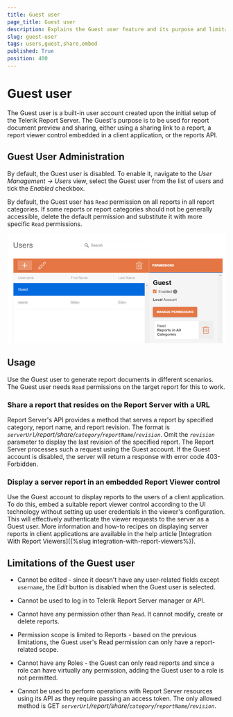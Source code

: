 ```yaml
---
title: Guest user
page_title: Guest user
description: Explains the Guest user feature and its purpose and limitations
slug: guest-user
tags: users,guest,share,embed
published: True
position: 400
---
```


# Guest user
The Guest user is a built-in user account created upon the initial setup of the Telerik Report Server. The Guest's purpose is to be used for report document preview and sharing, either using a sharing link to a report, a report viewer control embedded in a client application, or the reports API.

## Guest User Administration
By default, the Guest user is disabled. To enable it, navigate to the _User Management -> Users_ view, select the Guest user from the list of users and tick the _Enabled_ checkbox.

By default, the Guest user has `Read` permission on all reports in all report categories. If some reports or report categories should not be generally accessible, delete the default permission and substitute it with more specific `Read` permissions.

![Enable the Guest user](../../images/report-server-images/enable_guest_user.png)

## Usage
Use the Guest user to generate report documents in different scenarios. The Guest user needs `Read` permissions on the target report for this to work.

###	Share a report that resides on the Report Server with a URL
Report Server's API provides a method that serves a report by specified category, report name, and report revision. 
The format is _`serverUrl`/report/share/`category`/`reportName`/`revision`_. 
Omit the _`revision`_ parameter to display the last revision of the specified report.
The Report Server processes such a request using the Guest account.
If the Guest account is disabled, the server will return a response with error code 403-Forbidden.

###	Display a server report in an embedded Report Viewer control
Use the Guest account to display reports to the users of a client application.
To do this, embed a suitable report viewer control according to the UI technology without setting up user credentials in the viewer's configuration.
This will effectively authenticate the viewer requests to the server as a Guest user. 
More information and how-to recipes on displaying server reports in client applications are available in the help article 
[Integration With Report Viewers]({%slug integration-with-report-viewers%}).

## Limitations of the Guest user
-	Cannot be edited - since it doesn't have any user-related fields except `username`, the _Edit_ button is disabled when the Guest user is selected.

-	Cannot be used to log in to Telerik Report Server manager or API.

-	Cannot have any permission other than `Read`. It cannot modify, create or delete reports.

-	Permission scope is limited to Reports - based on the previous limitations, the Guest user's Read permission can only have a report-related scope.

-	Cannot have any Roles - the Guest can only read reports and since a role can have virtually any permission, adding the Guest user to a role is not permitted.

- Cannot be used to perform operations with Report Server resources using its API as they require passing an access token. The only allowed method is GET _`serverUrl`/report/share/`category`/`reportName`/`revision`_.
